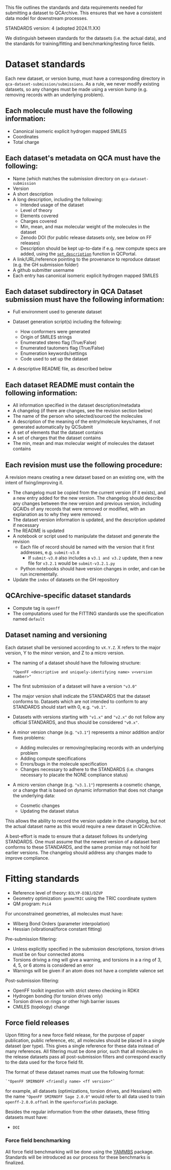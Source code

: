 
This file outlines the standards and data requirements needed for submitting a dataset to QCArchive.
This ensures that we have a consistent data model for downstream processes.

STANDARDS version: 4 (adopted 2024.11.XX)

We distinguish between standards for the datasets (i.e. the actual data), and the standards for training/fitting and benchmarking/testing force fields.

# Dataset standards

Each new dataset, or version bump, must have a corresponding directory in `qca-dataset-submission/submissions`.
As a rule, we never modify existing datasets, so any changes must be made using a version bump (e.g. removing records with an underlying problem).

## Each molecule must have the following information:
- Canonical isomeric explicit hydrogen mapped SMILES
- Coordinates
- Total charge

## Each dataset's metadata on QCA must have the following: 
- Name (which matches the submission directory on `qca-dataset-submission`
- Version 
- A short description
- A long description, including the following:
    - Intended usage of the dataset
    - Level of theory
    - Elements covered
    - Charges covered
    - Min, mean, and max molecular weight of the molecules in the dataset
    - Zenodo DOI (for public release datasets only, see below on FF releases)
    - Description should be kept up-to-date if e.g. new compute specs are added, using the [`set_description`](https://molssi.github.io/QCFractal/user_guide/records/base.html#qcportal.dataset_models.BaseDataset.set_description) function in QCPortal.
- A link/URL/reference pointing to the provenance to reproduce dataset (e.g. the GH submission folder)
- A github submitter username
- Each entry has canonical isomeric explicit hydrogen mapped SMILES

## Each dataset subdirectory in QCA Dataset submission must have the following information:
- Full environment used to generate dataset
- Dataset generation script(s) including the following:
    - How conformers were generated
    - Origin of SMILES strings
    - Enumerated stereo flag (True/False)
    - Enumerated tautomers flag (True/False)
    - Enumeration keywords/settings
    - Code used to set up the dataset

 - A descriptive README file, as described below

## Each dataset README must contain the following information:

- All information specified in the dataset description/metadata
- A changelog (if there are changes, see the revision section below)
- The name of the person who selected/sourced the molecules 
- A description of the meaning of the entry/molecule keys/names, if not generated automatically by QCSubmit
- A set of elements that the dataset contains
- A set of charges that the dataset contains
- The min, mean and max molecular weight of molecules the dataset contains 

## Each revision must use the following procedure:

A revision means creating a new dataset based on an existing one, with the intent of fixing/improving it.

- The changelog must be copied from the current version (if it exists), and a new entry added for the new version. The changelog should describe any changes between the new version and previous version, including QCAIDs of any records that were removed or modified, with an explanation as to why they were removed.
- The dataset version information is updated, and the description updated if necessary
- The README is updated
- A notebook or script used to manipulate the dataset and generate the revision
    - Each file of record should be named with the version that it first addresses, e.g. `submit-v3.0`
        - If `submit-v3.0` also includes a `v3.1 and v3.2` update, then a new file for `v3.2.1` would be `submit-v3.2.1.py`
    - Python notebooks should have version changes in order, and can be run incrementally.
- Update the `index` of datasets on the GH repository

## QCArchive-specific dataset standards

- Compute tag is `openff`
- The computations used for the FITTING standards use the specification named `default`

## Dataset naming and versioning

Each dataset shall be versioned according to `vX.Y.Z`. X refers to the major version, Y to the minor version, and Z to a micro version.
- The naming of a dataset should have the following structure:

    `"OpenFF <descriptive and uniquely-identifying name> v<version number>"`

- The first submission of a dataset will have a version `"v3.0"`

* The major version shall indicate the STANDARDS that the dataset conforms to. Datasets which are not intended to conform to any STANDARDS should start with 0, e.g. `"v0.1"`. 

* Datasets with versions starting with `"v1.x"` and `"v2.x"` do not follow any official STANDARDS, and thus should be considered `"v0.x"`. 

- A minor version change (e.g. `"v3.1"`) represents a minor addition and/or fixes problems:
	- Adding molecules or removing/replacing records with an underlying problem
	- Adding compute specifications
	- Errors/bugs in the molecule specification
	- Changes necessary to adhere to the STANDARDS (i.e. changes necessary to placate the NONE compliance status)

- A micro version change (e.g. `"v3.1.1"`) represents a cosmetic change, or a change that is based on dynamic information that does not change the underlying data:
    - Cosmetic changes
	- Updating the dataset status

This allows the ability to record the version update in the changelog, but not the actual dataset name as this would require a new dataset in QCArchive. 

A best-effort is made to ensure that a dataset follows its underlying STANDARDS. One must assume that the newest version of a dataset best conforms to these STANDARDS, and the same promise may not hold for earlier versions. The changelog should address any changes made to improve compliance.

# Fitting standards

- Reference level of theory: `B3LYP-D3BJ/DZVP`
- Geometry optimization: `geomeTRIC` using the TRIC coordinate system
- QM program: `Psi4`

For unconstrained geometries, all molecules must have:

- Wiberg Bond Orders (parameter interpolation)
- Hessian (vibrational/force constant fitting)

Pre-submission filtering:

- Unless explicitly specified in the submission descriptions, torsion drives must be on four connected atoms
- Torsions driving a ring will give a warning, and torsions in a a ring of  3, 4, 5, or 6 atoms is considered an error
- Warnings will be given if an atom does not have a complete valence set

Post-submission filtering:

- OpenFF toolkit ingestion with strict stereo checking in RDKit
- Hydrogen bonding (for torsion drives only)
- Torsion drives on rings or other high barrier issues
- CMILES (topology) change

## Force field releases

Upon fitting for a new force field release, for the purpose of paper publication, public reference, etc, all molecules should be placed in a single dataset (per type). This gives a single reference for these data instead of many references. All filtering must be done prior, such that all molecules in the release datasets pass all post-submission filters and correspond exactly to the data used for the force field fit.

The format of these dataset names must use the following format:

    `"OpenFF SMIRNOFF <friendly name> <ff version>"`

for example, all datasets (optimizations, torsion drives, and Hessians) with the name `"OpenFF SMIRNOFF Sage 2.0.0"` would refer to all data used to train `openff-2.0.0.offxml` in the `openforcefields` package.

Besides the regular information from the other datasets, these fitting datasets must have:

- `DOI`

### Force field benchmarking

All force field benchmarking will be done using the [YAMMBS](https://github.com/openforcefield/yammbs/tree/main/yammbs) package. Standards will be introduced as our process for these benchmarks is finalized.

